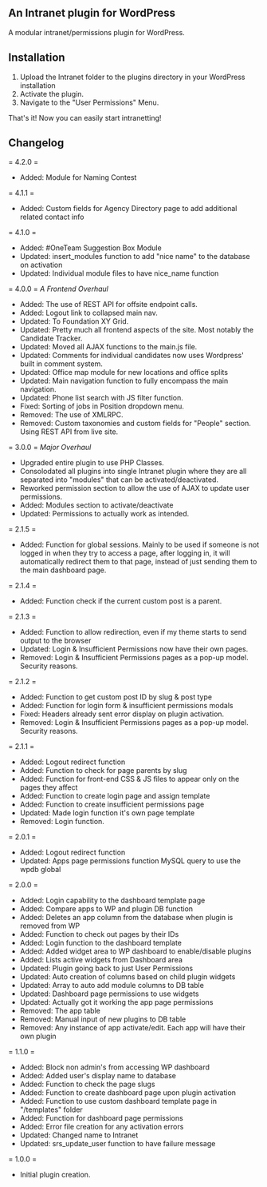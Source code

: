## An Intranet plugin for WordPress

A modular intranet/permissions plugin for WordPress.

## Installation

1. Upload the Intranet folder to the plugins directory in your WordPress installation
2. Activate the plugin.
3. Navigate to the "User Permissions" Menu.

That's it! Now you can easily start intranetting!

## Changelog

= 4.2.0 =

* Added: Module for Naming Contest

= 4.1.1 =

* Added: Custom fields for Agency Directory page to add additional related contact info

= 4.1.0 =

* Added: #OneTeam Suggestion Box Module
* Updated: insert_modules function to add "nice name" to the database on activation
* Updated: Individual module files to have nice_name function

= 4.0.0 =
*A Frontend Overhaul*

* Added: The use of REST API for offsite endpoint calls.
* Added: Logout link to collapsed main nav.
* Updated: To Foundation XY Grid.
* Updated: Pretty much all frontend aspects of the site. Most notably the Candidate Tracker.
* Updated: Moved all AJAX functions to the main.js file.
* Updated: Comments for individual candidates now uses Wordpress' built in comment system.
* Updated: Office map module for new locations and office splits
* Updated: Main navigation function to fully encompass the main navigation.
* Updated: Phone list search with JS filter function.
* Fixed: Sorting of jobs in Position dropdown menu.
* Removed: The use of XMLRPC.
* Removed: Custom taxonomies and custom fields for "People" section. Using REST API from live site.

= 3.0.0 =
*Major Overhaul*

* Upgraded entire plugin to use PHP Classes.
* Consolodated all plugins into single Intranet plugin where they are all separated into "modules" that can be activated/deactivated.
* Reworked permission section to allow the use of AJAX to update user permissions.
* Added: Modules section to activate/deactivate
* Updated: Permissions to actually work as intended.

= 2.1.5 =

* Added: Function for global sessions. Mainly to be used if someone is not logged in when they try to access a page, after logging in, it will automatically redirect them to that page, instead of just sending them to the main dashboard page.

= 2.1.4 =

* Added: Function check if the current custom post is a parent.

= 2.1.3 =

* Added: Function to allow redirection, even if my theme starts to send output to the browser
* Updated: Login & Insufficient Permissions now have their own pages.
* Removed: Login & Insufficient Permissions pages as a pop-up model. Security reasons.

= 2.1.2 =

* Added: Function to get custom post ID by slug & post type
* Added: Function for login form & insufficient permissions modals
* Fixed: Headers already sent error display on plugin activation.
* Removed: Login & Insufficient Permissions pages as a pop-up model. Security reasons.

= 2.1.1 =

* Added: Logout redirect function
* Added: Function to check for page parents by slug
* Added: Function for front-end CSS & JS files to appear only on the pages they affect
* Added: Function to create login page and assign template
* Added: Function to create insufficient permissions page
* Updated: Made login function it's own page template
* Removed: Login function.

= 2.0.1 =

* Added: Logout redirect function
* Updated: Apps page permissions function MySQL query to use the wpdb global

= 2.0.0 =

* Added: Login capability to the dashboard template page
* Added: Compare apps to WP and plugin DB function
* Added: Deletes an app column from the database when plugin is removed from WP
* Added: Function to check out pages by their IDs
* Added: Login function to the dashboard template
* Added: Added widget area to WP dashboard to enable/disable plugins
* Added: Lists active widgets from Dashboard area
* Updated: Plugin going back to just User Permissions
* Updated: Auto creation of columns based on child plugin widgets
* Updated: Array to auto add module columns to DB table
* Updated: Dashboard page permissions to use widgets
* Updated: Actually got it working the app page permissions
* Removed: The app table
* Removed: Manual input of new plugins to DB table
* Removed: Any instance of app activate/edit. Each app will have their own plugin

= 1.1.0 =

* Added: Block non admin's from accessing WP dashboard
* Added: Added user's display name to database
* Added: Function to check the page slugs
* Added: Function to create dashboard page upon plugin activation
* Added: Function to use custom dashboard template page in "/templates" folder
* Added: Function for dashboard page permissions
* Added: Error file creation for any activation errors
* Updated: Changed name to Intranet
* Updated: srs_update_user function to have failure message

= 1.0.0 =

* Initial plugin creation.
